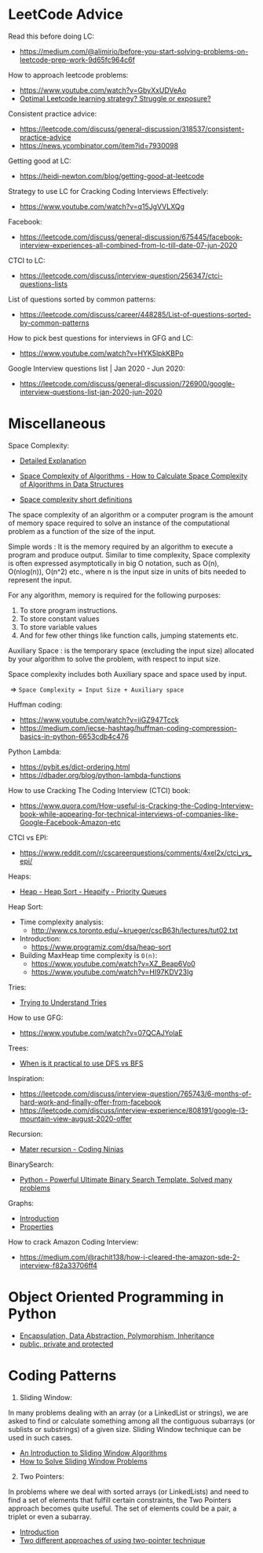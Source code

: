 # LeetCode Advice

Read this before doing LC:

- https://medium.com/@alimirio/before-you-start-solving-problems-on-leetcode-prep-work-9d65fc964c6f

How to approach leetcode problems:

- https://www.youtube.com/watch?v=GbyXxUDVeAo
- [Optimal Leetcode learning strategy? Struggle or exposure?](https://www.reddit.com/r/cscareerquestions/comments/6rsxbm/optimal_leetcode_learning_strategy_struggle_or/dl971lp/)

Consistent practice advice:
- https://leetcode.com/discuss/general-discussion/318537/consistent-practice-advice
- https://news.ycombinator.com/item?id=7930098

Getting good at LC:

- https://heidi-newton.com/blog/getting-good-at-leetcode

Strategy to use LC for Cracking Coding Interviews Effectively:

- https://www.youtube.com/watch?v=q15JgVVLXQg

Facebook:

- https://leetcode.com/discuss/general-discussion/675445/facebook-interview-experiences-all-combined-from-lc-till-date-07-jun-2020

CTCI to LC:

- https://leetcode.com/discuss/interview-question/256347/ctci-questions-lists

List of questions sorted by common patterns:

- https://leetcode.com/discuss/career/448285/List-of-questions-sorted-by-common-patterns

How to pick best questions for interviews in GFG and LC:

- https://www.youtube.com/watch?v=HYK5lpkKBPo

Google Interview questions list | Jan 2020 - Jun 2020:

- https://leetcode.com/discuss/general-discussion/726900/google-interview-questions-list-jan-2020-jun-2020


# Miscellaneous

Space Complexity:

- [Detailed Explanation](https://www.youtube.com/watch?v=yOb0BL-84h8)

- [Space Complexity of Algorithms - How to Calculate Space Complexity of Algorithms in Data Structures
](https://www.youtube.com/watch?v=yOb0BL-84h8)
- [Space complexity short definitions](https://www.geeksforgeeks.org/g-fact-86/)

The space complexity of an algorithm or a computer program is the amount of memory space required to solve an instance of the computational problem as a function of the size of the input.

Simple words : It is the memory required by an algorithm to execute a program and produce output. Similar to time complexity, Space complexity is often expressed asymptotically in big O notation, such as O(n), O(nlog(n)), O(n^2) etc., where n is the input size in units of bits needed to represent the input.

For any algorithm, memory is required for the following purposes:

1. To store program instructions.
2. To store constant values
3. To store variable values
4. And for few other things like function calls, jumping statements etc.

Auxiliary Space : is the temporary space (excluding the input size) allocated by your algorithm to solve the problem, with respect to input size.

Space complexity includes both Auxiliary space and space used by input.

​		=> `Space Complexity = Input Size + Auxiliary space`

Huffman coding:

- https://www.youtube.com/watch?v=iiGZ947Tcck
- https://medium.com/iecse-hashtag/huffman-coding-compression-basics-in-python-6653cdb4c476

Python Lambda:

- https://pybit.es/dict-ordering.html
- https://dbader.org/blog/python-lambda-functions

How to use Cracking The Coding Interview (CTCI) book:

- https://www.quora.com/How-useful-is-Cracking-the-Coding-Interview-book-while-appearing-for-technical-interviews-of-companies-like-Google-Facebook-Amazon-etc

CTCI vs EPI:

- https://www.reddit.com/r/cscareerquestions/comments/4xel2x/ctci_vs_epi/

Heaps:

- [Heap - Heap Sort - Heapify - Priority Queues](https://www.youtube.com/watch?v=HqPJF2L5h9U&t=1125s)

Heap Sort:

- Time complexity analysis:
  - http://www.cs.toronto.edu/~krueger/cscB63h/lectures/tut02.txt
- Introduction:
  - https://www.programiz.com/dsa/heap-sort
- Building MaxHeap time complexity is `O(n)`:
  - https://www.youtube.com/watch?v=XZ_Beap6Vo0
  - https://www.youtube.com/watch?v=HI97KDV23Ig

Tries:

- [Trying to Understand Tries](https://medium.com/basecs/trying-to-understand-tries-3ec6bede0014)

How to use GFG:

- https://www.youtube.com/watch?v=07QCAJYolaE

Trees:

- [When is it practical to use DFS vs BFS](https://stackoverflow.com/questions/3332947/when-is-it-practical-to-use-depth-first-search-dfs-vs-breadth-first-search-bf)

Inspiration:

- https://leetcode.com/discuss/interview-question/765743/6-months-of-hard-work-and-finally-offer-from-facebook
- https://leetcode.com/discuss/interview-experience/808191/google-l3-mountain-view-august-2020-offer

Recursion:

- [Mater recursion - Coding Ninjas](https://www.youtube.com/watch?v=O7IkZN1kAFQ)

BinarySearch:

- [Python - Powerful Ultimate Binary Search Template. Solved many problems](https://leetcode.com/discuss/general-discussion/786126/python-powerful-ultimate-binary-search-template-solved-many-problems)

Graphs:

- [Introduction](https://www.youtube.com/watch?v=gXgEDyodOJU)
- [Properties](https://www.youtube.com/watch?v=AfYqN3fGapc)

How to crack Amazon Coding Interview:

- https://medium.com/@rachit138/how-i-cleared-the-amazon-sde-2-interview-f82a33706ff4


# Object Oriented Programming in Python
- [Encapsulation, Data Abstraction, Polymorphism, Inheritance](https://www.python-course.eu/object_oriented_programming.php)
- [public, private and protected](https://www.tutorialsteacher.com/python/private-and-protected-access-modifiers-in-python)


# Coding Patterns

1. Sliding Window:

In many problems dealing with an array (or a LinkedList or strings), we are asked to find or calculate something among all the contiguous subarrays (or sublists or substrings) of a given size. Sliding Window technique can be used in such cases.

- [An Introduction to Sliding Window Algorithms](https://levelup.gitconnected.com/an-introduction-to-sliding-window-algorithms-5533c4fe1cc7)
- [How to Solve Sliding Window Problems](https://medium.com/outco/how-to-solve-sliding-window-problems-28d67601a66)

2. Two Pointers:

In problems where we deal with sorted arrays (or LinkedLists) and need to find a set of elements that fulfill certain constraints, the Two Pointers approach becomes quite useful. The set of elements could be a pair, a triplet or even a subarray.

- [Introduction](https://www.geeksforgeeks.org/two-pointers-technique/)
- [Two different approaches of using two-pointer technique](https://afteracademy.com/blog/what-is-the-two-pointer-technique)
